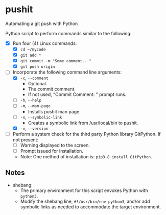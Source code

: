 # pushit
Automating a git push with Python

Python script to perform commands similar to the following:
- [x] Run four (4) Linux commands:
  - [x] `cd ~/mycode`
  - [x] `git add *`
  - [x] `git commit -m "Some comment..."`
  - [x] `git push origin`
- [ ] Incorporate the following command line arguments:
  - [x] `-c`, `--comment`
    * Optional.
    * The commit comment.
    * If not used, "Commit Comment: " prompt runs.
  - [ ] `-h`, `--help`
  - [ ] `-m`, `--man-page`
    * Installs pushit man page.
  - [ ] `-s`, `--symbolic-link`
    * Creates a symbolic link from /usr/local/bin to pushit.
  - [x] `-v`, `--version`
- [ ] Perform a system check for the third party Python library GitPython. If not present:
  - [ ] Warning displayed to the screen.
  - [ ] Prompt issued for installation.
  * Note: One method of installation is: `pip3.8 install GitPython`.

Notes
---
* shebang:
  * The primary environment for this script envokes Python with `python3`.
  * Modify the shebang line, `#!/usr/bin/env python3`, and/or add symbolic links as needed to accommodate the target environment.

